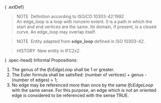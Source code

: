 { .extDef}
> NOTE&nbsp; Definition according to ISO/CD 10303-42:1992  
> An edge_loop is a loop with nonzero extent. It is a path in which the start and end vertices are the same. Its domain, if present, is a closed curve. An edge_loop may overlap itself.

> NOTE&nbsp; Entity adapted from **edge_loop** defined in ISO 10303-42.

> HISTORY&nbsp; New entity in IFC2x2.

{ .spec-head}
Informal Propositions:

1. The genus of the _IfcEdgeLoop_ shall be 1 or greater.
2. The Euler formula shall be satisfied:  (number of vertices) + genus - (number of edges) = 1;
3. No edge may be referenced more than once by the same _IfcEdgeLoop_ with the same sense. For this purpose, an edge which is not an oriented edge is considered to be referenced with the sense TRUE.